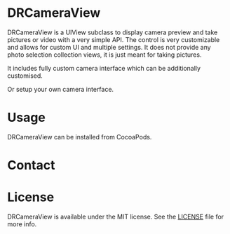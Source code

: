 DRCameraView
============

DRCameraView is a UIView subclass to display camera preview and take pictures or video with a very simple API. The control is very customizable and allows for custom UI and multiple settings. It does not provide any photo selection collection views, it is just meant for taking pictures.

It includes fully custom camera interface which can be additionally customised.

Or setup your own camera interface.

Usage
============

DRCameraView can be installed from CocoaPods.


Contact
============

License
============

DRCameraView is available under the MIT license. See the [LICENSE](https://github.com/Legoless/DRCameraView/blob/master/LICENSE) file for more info.
